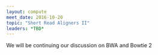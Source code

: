 ```yaml
---
layout: compute
meet_date: 2016-10-20
topic: "Short Read Aligners II"
leaders: *TBD*
---
```


We will be continuing our discussion on BWA and Bowtie 2
